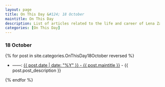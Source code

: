 ```yaml
---
layout: page
title: On This Day &#124; 18 October
maintitle: On This Day
description: List of articles related to the life and career of Lena Zavaroni.
categories: [On This Day]
---
```


### 18 October

{% for post in site.categories.OnThisDay18October reversed %}

<ul>
<li> ——: <a href="{{ post.url }}">{{ post.date | date: "%Y" }} - {{ post.maintitle }}</a> - {{ post.post_description }}</li>
</ul>

{% endfor %}

